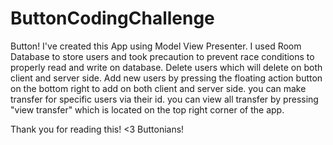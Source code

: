 # ButtonCodingChallenge
Button!
I've created this App using Model View Presenter.
I used Room Database to store users and took precaution to prevent race conditions to properly read and write on database.
Delete users which will delete on both client and server side.
Add new users by pressing the floating action button on the bottom right to add on both client and server side.
you can make transfer for specific users via their id.
you can view all transfer by pressing "view transfer" which is located on the top right corner of the app.

Thank you for reading this!
<3 Buttonians!
